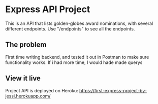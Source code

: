 # Express API Project

This is an API that lists golden-globes award nominations, with several different endpoints. Use "/endpoints" to see all the endpoints.

## The problem

First time writing backend, and tested it out in Postman to make sure functionality works. If i had more time, I would hade made querys

## View it live

Project API is deployed on Heroku: https://first-express-project-by-jessi.herokuapp.com/